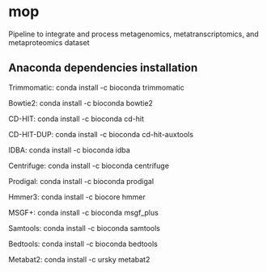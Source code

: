 # mop
Pipeline to integrate and process metagenomics, metatranscriptomics, and metaproteomics dataset

## **Anaconda dependencies installation**

Trimmomatic: conda install -c bioconda trimmomatic

Bowtie2: conda install -c bioconda bowtie2 

CD-HIT: conda install -c bioconda cd-hit 

CD-HIT-DUP: conda install -c bioconda cd-hit-auxtools

IDBA: conda install -c bioconda idba

Centrifuge: conda install -c bioconda centrifuge

Prodigal: conda install -c bioconda prodigal

Hmmer3: conda install -c biocore hmmer

MSGF+: conda install -c bioconda msgf_plus

Samtools: conda install -c bioconda samtools

Bedtools: conda install -c bioconda bedtools 

Metabat2: conda install -c ursky metabat2 


